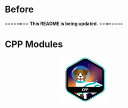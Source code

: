 # Before
======>>> **This README is being updated.** <<<======


# CPP Modules

<p align="center">
  <img src="https://raw.githubusercontent.com/phrxn/phrxn/master/42/badges/cppe.png" />
</p>
